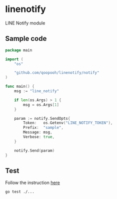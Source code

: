 # linenotify
LINE Notify module

## Sample code
```go
package main

import (
	"os"

	"github.com/qoopooh/linenotify/notify"
)

func main() {
	msg := "line_notify"

	if len(os.Args) > 1 {
		msg = os.Args[1]
	}

	param := notify.SendOpts{
		Token:   os.Getenv("LINE_NOTIFY_TOKEN"),
		Prefix:  "sample",
		Message: msg,
		Verbose: true,
	}

	notify.Send(param)
}
```

## Test
Follow the instruction [here](https://go.dev/doc/modules/publishing)
```sh
go test ./...
```
